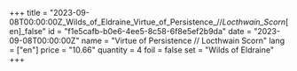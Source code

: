 +++
title = "2023-09-08T00:00:00Z_Wilds_of_Eldraine_Virtue_of_Persistence_//_Locthwain_Scorn_[en]_false"
id = "f1e5cafb-b0e6-4ee5-8c58-6f8e5ef2b9da"
date = "2023-09-08T00:00:00Z"
name = "Virtue of Persistence // Locthwain Scorn"
lang = ["en"]
price = "10.66"
quantity = 4
foil = false
set = "Wilds of Eldraine"
+++
